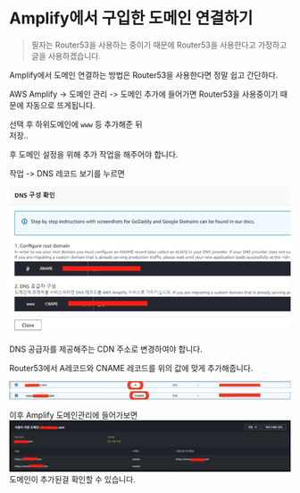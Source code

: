 # Amplify에서 구입한 도메인 연결하기
> 필자는 Router53을 사용하는 중이기 때문에 Router53을 사용한다고 가정하고 글을 사용하겠습니다.

Amplify에서 도메인 연결하는 방법은 Router53을 사용한다면 정말 쉽고 간단하다.

AWS Amplify -> 도메인 관리 -> 도메인 추가에 들어가면 Router53을 사용중이기 때문에 자동으로 뜨게됩니다.

선택 후 하위도메인에 `www` 등 추가해준 뒤  
저장.. 

후 도메인 설정을 위해 추가 작업을 해주어야 합니다.

작업 -> DNS 레코드 보기를 누르면

![](../../img/amplify-domian.png)

DNS 공급자를 제공해주는 CDN 주소로 변경하여야 합니다.

Router53에서
A레코드와 CNAME 레코드를 위의 값에 맞게 추가해줍니다.

![](../../img/amplify-dns-records1.png)
![](../../img/amplify-dns-records2.png)

이후 Amplify 도메인관리에 들어가보면
![](../../img/amplify-domain-success.png)
도메인이 추가된걸 확인할 수 있습니다.